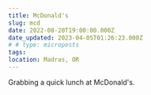 ```yaml
---
title: McDonald's
slug: mcd
date: 2022-08-20T19:00:00.000Z
date_updated: 2023-04-05T01:26:23.000Z
# # type: microposts
tags:
location: Madras, OR
---
```


Grabbing a quick lunch at McDonald's.
